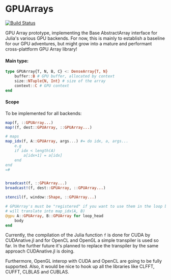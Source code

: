 # GPUArrays

[![Build Status](https://travis-ci.org/SimonDanisch/GPUArrays.jl.svg?branch=master)](https://travis-ci.org/SimonDanisch/GPUArrays.jl)


GPU Array prototype, implementing the Base AbstractArray interface for Julia's various GPU backends.
For now, this is mainly to establish a baseline for our GPU adventures, but might grow into a mature and performant cross-plattform GPU Array library!

#### Main type:

```Julia
type GPUArray{T, N, B, C} <: DenseArray{T, N}
    buffer::B # GPU buffer, allocated by context
    size::NTuple{N, Int} # size of the array
    context::C # GPU context
end
```

#### Scope
To be implemented for all backends:
```Julia
map(f, ::GPUArray...)
map!(f, dest::GPUArray, ::GPUArray...)

# maps
map_idx(f, A::GPUArray, args...) #= do idx, a, args...
    e.g
    if idx < length(A)
        a[idx+1] = a[idx]
    end
end
=#


broadcast(f, ::GPUArray...)
broadcast!(f, dest::GPUArray, ::GPUArray...)

stencil(f, window::Shape, ::GPUArray...)

# GPUArray's must be "registered" if you want to use them in the loop body
# will translate into map_idx(A, B)
@gpu A::GPUArray, B::GPUArray for loop_head
    body
end

```
Currently, the compilation of the Julia function `f` is done for CUDA by CUDAnative.jl
and for OpenCL and OpenGL a simple transpiler is used so far.
In the further future it's planned to replace the transpiler by the same approach
CUDAnative.jl is doing.

Furthermore, OpenGL interop with CUDA and OpenCL are going to be fully supported.
Also, it would be nice to hook up all the libraries like CLFFT, CUFFT, CLBLAS and CUBLAS.

